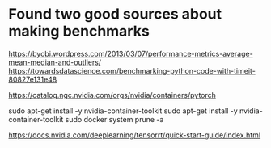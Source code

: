 # Found two good sources about making benchmarks
https://byobi.wordpress.com/2013/03/07/performance-metrics-average-mean-median-and-outliers/
https://towardsdatascience.com/benchmarking-python-code-with-timeit-80827e131e48


https://catalog.ngc.nvidia.com/orgs/nvidia/containers/pytorch

sudo apt-get install -y nvidia-container-toolkit
sudo apt-get install -y nvidia-container-toolkit
sudo docker system prune -a

https://docs.nvidia.com/deeplearning/tensorrt/quick-start-guide/index.html